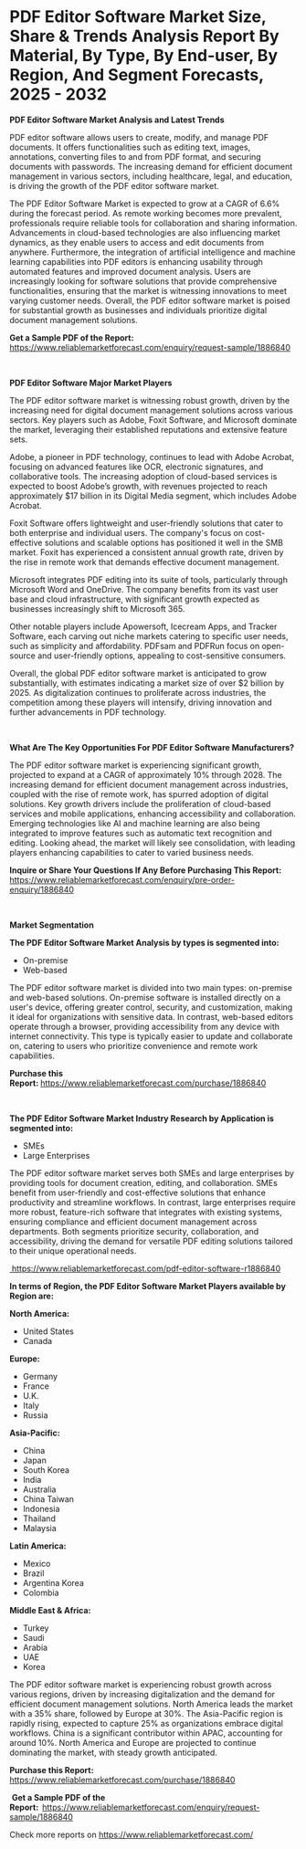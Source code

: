 <p><h1>PDF Editor Software Market Size, Share & Trends Analysis Report By Material, By Type, By End-user, By Region, And Segment Forecasts, 2025 - 2032</h1></p><p><strong>PDF Editor Software Market Analysis and Latest Trends</strong></p>
<p><p>PDF editor software allows users to create, modify, and manage PDF documents. It offers functionalities such as editing text, images, annotations, converting files to and from PDF format, and securing documents with passwords. The increasing demand for efficient document management in various sectors, including healthcare, legal, and education, is driving the growth of the PDF editor software market.</p><p>The PDF Editor Software Market is expected to grow at a CAGR of 6.6% during the forecast period. As remote working becomes more prevalent, professionals require reliable tools for collaboration and sharing information. Advancements in cloud-based technologies are also influencing market dynamics, as they enable users to access and edit documents from anywhere. Furthermore, the integration of artificial intelligence and machine learning capabilities into PDF editors is enhancing usability through automated features and improved document analysis. Users are increasingly looking for software solutions that provide comprehensive functionalities, ensuring that the market is witnessing innovations to meet varying customer needs. Overall, the PDF editor software market is poised for substantial growth as businesses and individuals prioritize digital document management solutions.</p></p>
<p><strong>Get a Sample PDF of the Report:&nbsp;</strong> <a href="https://www.reliablemarketforecast.com/enquiry/request-sample/1886840?utm_campaign=3458&utm_medium=2&utm_source=Github&utm_content=ia&utm_term=10042025&utm_id=pdf-editor-software">https://www.reliablemarketforecast.com/enquiry/request-sample/1886840</a></p>
<p>&nbsp;</p>
<p><strong>PDF Editor Software Major Market Players</strong></p>
<p><p>The PDF editor software market is witnessing robust growth, driven by the increasing need for digital document management solutions across various sectors. Key players such as Adobe, Foxit Software, and Microsoft dominate the market, leveraging their established reputations and extensive feature sets.</p><p>Adobe, a pioneer in PDF technology, continues to lead with Adobe Acrobat, focusing on advanced features like OCR, electronic signatures, and collaborative tools. The increasing adoption of cloud-based services is expected to boost Adobe’s growth, with revenues projected to reach approximately $17 billion in its Digital Media segment, which includes Adobe Acrobat.</p><p>Foxit Software offers lightweight and user-friendly solutions that cater to both enterprise and individual users. The company's focus on cost-effective solutions and scalable options has positioned it well in the SMB market. Foxit has experienced a consistent annual growth rate, driven by the rise in remote work that demands effective document management.</p><p>Microsoft integrates PDF editing into its suite of tools, particularly through Microsoft Word and OneDrive. The company benefits from its vast user base and cloud infrastructure, with significant growth expected as businesses increasingly shift to Microsoft 365.</p><p>Other notable players include Apowersoft, Icecream Apps, and Tracker Software, each carving out niche markets catering to specific user needs, such as simplicity and affordability. PDFsam and PDFRun focus on open-source and user-friendly options, appealing to cost-sensitive consumers.</p><p>Overall, the global PDF editor software market is anticipated to grow substantially, with estimates indicating a market size of over $2 billion by 2025. As digitalization continues to proliferate across industries, the competition among these players will intensify, driving innovation and further advancements in PDF technology.</p></p>
<p>&nbsp;</p>
<p><strong>What Are The Key Opportunities For PDF Editor Software Manufacturers?</strong></p>
<p><p>The PDF editor software market is experiencing significant growth, projected to expand at a CAGR of approximately 10% through 2028. The increasing demand for efficient document management across industries, coupled with the rise of remote work, has spurred adoption of digital solutions. Key growth drivers include the proliferation of cloud-based services and mobile applications, enhancing accessibility and collaboration. Emerging technologies like AI and machine learning are also being integrated to improve features such as automatic text recognition and editing. Looking ahead, the market will likely see consolidation, with leading players enhancing capabilities to cater to varied business needs.</p></p>
<p><strong>Inquire or Share Your Questions If Any Before Purchasing This Report:</strong> <a href="https://www.reliablemarketforecast.com/enquiry/pre-order-enquiry/1886840?utm_campaign=3458&utm_medium=2&utm_source=Github&utm_content=ia&utm_term=10042025&utm_id=pdf-editor-software">https://www.reliablemarketforecast.com/enquiry/pre-order-enquiry/1886840</a></p>
<p>&nbsp;</p>
<p><strong>Market Segmentation</strong></p>
<p><strong>The PDF Editor Software Market Analysis by types is segmented into:</strong></p>
<p><ul><li>On-premise</li><li>Web-based</li></ul></p>
<p><p>The PDF editor software market is divided into two main types: on-premise and web-based solutions. On-premise software is installed directly on a user's device, offering greater control, security, and customization, making it ideal for organizations with sensitive data. In contrast, web-based editors operate through a browser, providing accessibility from any device with internet connectivity. This type is typically easier to update and collaborate on, catering to users who prioritize convenience and remote work capabilities.</p></p>
<p><strong>Purchase this Report:&nbsp;</strong><a href="https://www.reliablemarketforecast.com/purchase/1886840?utm_campaign=3458&utm_medium=2&utm_source=Github&utm_content=ia&utm_term=10042025&utm_id=pdf-editor-software">https://www.reliablemarketforecast.com/purchase/1886840</a></p>
<p>&nbsp;</p>
<p><strong>The PDF Editor Software Market Industry Research by Application is segmented into:</strong></p>
<p><ul><li>SMEs</li><li>Large Enterprises</li></ul></p>
<p><p>The PDF editor software market serves both SMEs and large enterprises by providing tools for document creation, editing, and collaboration. SMEs benefit from user-friendly and cost-effective solutions that enhance productivity and streamline workflows. In contrast, large enterprises require more robust, feature-rich software that integrates with existing systems, ensuring compliance and efficient document management across departments. Both segments prioritize security, collaboration, and accessibility, driving the demand for versatile PDF editing solutions tailored to their unique operational needs.</p></p>
<p><a href="https://www.reliablemarketforecast.com/pdf-editor-software-r1886840?utm_campaign=3458&utm_medium=2&utm_source=Github&utm_content=ia&utm_term=10042025&utm_id=pdf-editor-software">&nbsp;https://www.reliablemarketforecast.com/pdf-editor-software-r1886840</a></p>
<p><strong>In terms of Region, the PDF Editor Software Market Players available by Region are:</strong></p>
<p>
    <p> <strong> North America: </strong>
        <ul>
            <li>United States</li>
            <li>Canada</li>
        </ul>
        </p> 
    <p> <strong> Europe: </strong>
        <ul>
            <li>Germany</li>
            <li>France</li>
            <li>U.K.</li>
            <li>Italy</li>
            <li>Russia</li>
        </ul>
        </p> 
    <p> <strong> Asia-Pacific: </strong>
        <ul>
            <li>China</li>
            <li>Japan</li>
            <li>South Korea</li>
            <li>India</li>
            <li>Australia</li>
            <li>China Taiwan</li>
            <li>Indonesia</li>
            <li>Thailand</li>
            <li>Malaysia</li>
        </ul>
        </p> 
    <p> <strong> Latin America: </strong>
        <ul>
            <li>Mexico</li>
            <li>Brazil</li>
            <li>Argentina Korea</li>
            <li>Colombia</li>
        </ul>
        </p> 
    <p> <strong> Middle East & Africa: </strong>
        <ul>
            <li>Turkey</li>
            <li>Saudi</li>
            <li>Arabia</li>
            <li>UAE</li>
            <li>Korea</li>
        </ul>
    </p>
    </p>
<p><p>The PDF editor software market is experiencing robust growth across various regions, driven by increasing digitalization and the demand for efficient document management solutions. North America leads the market with a 35% share, followed by Europe at 30%. The Asia-Pacific region is rapidly rising, expected to capture 25% as organizations embrace digital workflows. China is a significant contributor within APAC, accounting for around 10%. North America and Europe are projected to continue dominating the market, with steady growth anticipated.</p></p>
<p><strong>Purchase this Report: </strong><a href="https://www.reliablemarketforecast.com/purchase/1886840?utm_campaign=3458&utm_medium=2&utm_source=Github&utm_content=ia&utm_term=10042025&utm_id=pdf-editor-software">https://www.reliablemarketforecast.com/purchase/1886840</a></p>
<p>&nbsp;<strong>Get a Sample PDF of the Report:&nbsp;&nbsp;</strong><a href="https://www.reliablemarketforecast.com/enquiry/request-sample/1886840?utm_campaign=3458&utm_medium=2&utm_source=Github&utm_content=ia&utm_term=10042025&utm_id=pdf-editor-software">https://www.reliablemarketforecast.com/enquiry/request-sample/1886840</a></p>
<p><strong></strong></p>
<p>Check more reports on <a href="https://www.reliablemarketforecast.com/?utm_campaign=3458&utm_medium=2&utm_source=Github&utm_content=ia&utm_term=10042025&utm_id=pdf-editor-software">https://www.reliablemarketforecast.com/</a></p>